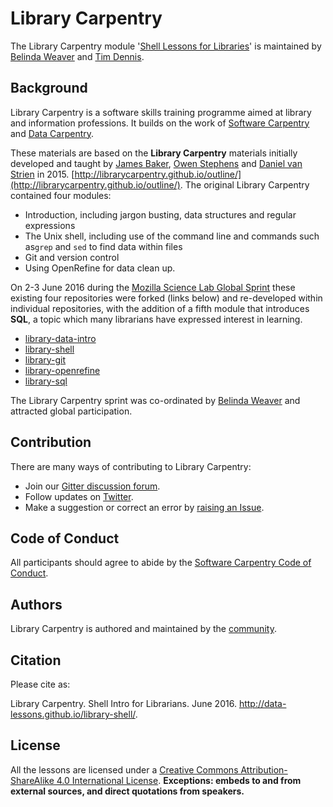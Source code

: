 # Library Carpentry

The Library Carpentry module '[Shell Lessons for Libraries](http://data-lessons.github.io/library-shell/)' is maintained by [Belinda Weaver](https://github.com/weaverbel) and [Tim Dennis](https://github.com/jt14den).

## Background

Library Carpentry is a software skills training programme aimed at library and information professions. It builds on the work of [Software Carpentry](http://software-carpentry.org/) and [Data Carpentry](http://www.datacarpentry.org/).

These materials are based on the **Library Carpentry** materials initially developed and taught by [James Baker](https://github.com/drjwbaker), [Owen Stephens](https://github.com/ostephens) and [Daniel van Strien](https://github.com/davanstrien) in 2015.
[http://librarycarpentry.github.io/outline/](http://librarycarpentry.github.io/outline/). The original Library Carpentry contained four modules:

- Introduction, including jargon busting, data structures and regular expressions
- The Unix shell, including use of the command line and commands such as`grep` and `sed` to find data within files
- Git and version control
- Using OpenRefine for data clean up.

On 2-3 June 2016 during the [Mozilla Science Lab Global Sprint](https://science.mozilla.org/programs/events/global-sprint-2016) these existing four repositories were forked (links below) and re-developed within individual repositories, with the addition of a fifth module that introduces **SQL**, a topic which many librarians have expressed interest in learning. 

- [library-data-intro](https://github.com/data-lessons/library-data-intro)
- [library-shell](https://github.com/data-lessons/library-shell)
- [library-git](https://github.com/data-lessons/library-git)
- [library-openrefine](https://github.com/data-lessons/library-openrefine)
- [library-sql](https://github.com/data-lessons/library-sql)

The Library Carpentry sprint was co-ordinated by [Belinda Weaver](https://github.com/weaverbel) and attracted global participation.

## Contribution

There are many ways of contributing to Library Carpentry:

- Join our [Gitter discussion forum](https://gitter.im/weaverbel/LibraryCarpentry).
- Follow updates on [Twitter](https://twitter.com/search?f=tweets&vertical=default&q=%23librarycarpentry&src=typd).
- Make a suggestion or correct an error by [raising an Issue](https://github.com/data-lessons/library-shell/issues).

## Code of Conduct

All participants should agree to abide by the [Software Carpentry Code of Conduct](http://software-carpentry.org/conduct/).

## Authors

Library Carpentry is authored and maintained by the [community](https://github.com/data-lessons/library-shell/network/members).

## Citation

Please cite as:

Library Carpentry. Shell Intro for Librarians. June 2016. http://data-lessons.github.io/library-shell/.

## License

All the lessons are licensed under a [Creative Commons Attribution-ShareAlike 4.0 International License](http://creativecommons.org/licenses/by-sa/4.0/). **Exceptions: embeds to and from external sources, and direct quotations from speakers.**
